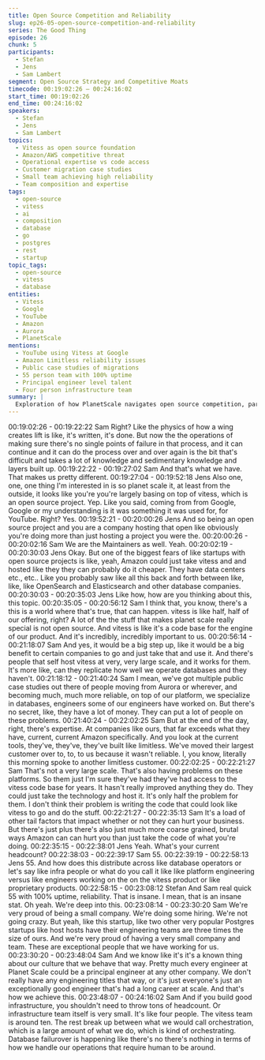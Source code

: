 ```yaml
---
title: Open Source Competition and Reliability
slug: ep26-05-open-source-competition-and-reliability
series: The Good Thing
episode: 26
chunk: 5
participants:
  - Stefan
  - Jens
  - Sam Lambert
segment: Open Source Strategy and Competitive Moats
timecode: 00:19:02:26 – 00:24:16:02
start_time: 00:19:02:26
end_time: 00:24:16:02
speakers:
  - Stefan
  - Jens
  - Sam Lambert
topics:
  - Vitess as open source foundation
  - Amazon/AWS competitive threat
  - Operational expertise vs code access
  - Customer migration case studies
  - Small team achieving high reliability
  - Team composition and expertise
tags:
  - open-source
  - vitess
  - ai
  - composition
  - database
  - go
  - postgres
  - rest
  - startup
topic_tags:
  - open-source
  - vitess
  - database
entities:
  - Vitess
  - Google
  - YouTube
  - Amazon
  - Aurora
  - PlanetScale
mentions:
  - YouTube using Vitess at Google
  - Amazon Limitless reliability issues
  - Public case studies of migrations
  - 55 person team with 100% uptime
  - Principal engineer level talent
  - Four person infrastructure team
summary: |
  Exploration of how PlanetScale navigates open source competition, particularly from AWS, through superior operational expertise rather than proprietary code. Discussion of their small but highly skilled team achieving exceptional reliability with minimal headcount.
---
```


00:19:02:26 - 00:19:22:22
Sam
Right? Like the physics of how a wing creates lift is like, it's written, it's done. But now the the
operations of making sure there's no single points of failure in that process, and it can continue
and it can do the process over and over again is the bit that's difficult and takes a lot of
knowledge and sedimentary knowledge and layers built up.
00:19:22:22 - 00:19:27:02
Sam
And that's what we have. That makes us pretty different.
00:19:27:04 - 00:19:52:18
Jens
Also one, one, one thing I'm interested in is so planet scale it, at least from the outside, it looks
like you're you're largely basing on top of vitess, which is an open source project. Yep. Like you
said, coming from from Google, Google or my understanding is it was something it was used for,
for YouTube. Right? Yes.
00:19:52:21 - 00:20:00:26
Jens
And so being an open source project and you are a company hosting that open like obviously
you're doing more than just hosting a project you were the.
00:20:00:26 - 00:20:02:16
Sam
We are the Maintainers as well. Yeah.
00:20:02:19 - 00:20:30:03
Jens
Okay. But one of the biggest fears of like startups with open source projects is like, yeah,
Amazon could just take vitess and and hosted like they they can probably do it cheaper. They
have data centers etc., etc.. Like you probably saw like all this back and forth between like, like,
like OpenSearch and Elasticsearch and other database companies.
00:20:30:03 - 00:20:35:03
Jens
Like how, how are you thinking about this, this topic.
00:20:35:05 - 00:20:56:12
Sam
I think that, you know, there's a this is a world where that's true, that can happen. vitess is like
half, half of our offering, right? A lot of the the stuff that makes planet scale really special is not
open source. And vitess is like it's a code base for the engine of our product. And it's incredibly,
incredibly important to us.
00:20:56:14 - 00:21:18:07
Sam
And yes, it would be a big step up, like it would be a big benefit to certain companies to go and
just take that and use it. And there's people that self host vitess at very, very large scale, and it
works for them. It's more like, can they replicate how well we operate databases and they
haven't.
00:21:18:12 - 00:21:40:24
Sam
I mean, we've got multiple public case studies out there of people moving from Aurora or
wherever, and becoming much, much more reliable, on top of our platform, we specialize in
databases, engineers some of our engineers have worked on. But there's no secret, like, they
have a lot of money. They can put a lot of people on these problems.
00:21:40:24 - 00:22:02:25
Sam
But at the end of the day, right, there's expertise. At companies like ours, that far exceeds what
they have, current, current Amazon specifically. And you look at the current tools, they've,
they've, they've built like limitless. We've moved their largest customer over to, to, to us because
it wasn't reliable. I, you know, literally this morning spoke to another limitless customer.
00:22:02:25 - 00:22:21:27
Sam
That's not a very large scale. That's also having problems on these platforms. So them just I'm
sure they've had they've had access to the vitess code base for years. It hasn't really improved
anything they do. They could just take the technology and host it. It's only half the problem for
them. I don't think their problem is writing the code that could look like vitess to go and do the
stuff.
00:22:21:27 - 00:22:35:13
Sam
It's a load of other tail factors that impact whether or not they can hurt your business. But there's
just plus there's also just much more coarse grained, brutal ways Amazon can can hurt you than
just take the code of what you're doing.
00:22:35:15 - 00:22:38:01
Jens
Yeah. What's your current headcount?
00:22:38:03 - 00:22:39:17
Sam
55.
00:22:39:19 - 00:22:58:13
Jens
55. And how does this distribute across like database operators or let's say like infra people or
what do you call it like like platform engineering versus like engineers working on the on the
vitess product or like proprietary products.
00:22:58:15 - 00:23:08:12
Stefan
And Sam real quick 55 with 100% uptime, reliability. That is insane. I mean, that is an insane
stat. Oh yeah. We're deep into this.
00:23:08:14 - 00:23:30:20
Sam
We're very proud of being a small company. We're doing some hiring. We're not going crazy. But
yeah, like this startup, like two other very popular Postgres startups like host hosts have their
engineering teams are three times the size of ours. And we're very proud of having a very small
company and team. These are exceptional people that we have working for us.
00:23:30:20 - 00:23:48:04
Sam
And we know like it's it's a known thing about our culture that we behave that way. Pretty much
every engineer at Planet Scale could be a principal engineer at any other company. We don't
really have any engineering titles that way, or it's just everyone's just an exceptionally good
engineer that's had a long career at scale. And that's how we achieve this.
00:23:48:07 - 00:24:16:02
Sam
And if you build good infrastructure, you shouldn't need to throw tons of headcount. Or
infrastructure team itself is very small. It's like four people. The vitess team is around ten. The
rest break up between what we would call orchestration, which is a large amount of what we do,
which is kind of orchestrating. Database failurover is happening like there's no there's nothing in
terms of how we handle our operations that require human to be around.